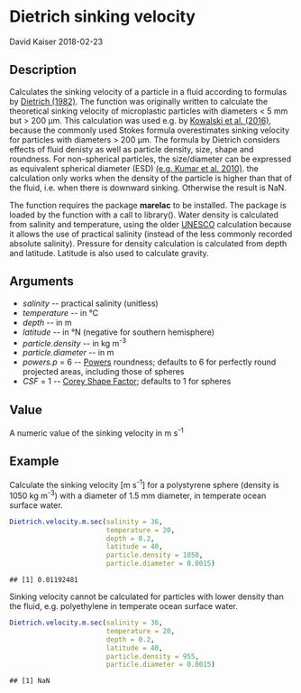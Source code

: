 Dietrich sinking velocity
================
David Kaiser
2018-02-23

Description
-----------

Calculates the sinking velocity of a particle in a fluid according to formulas by [Dietrich (1982)](http://onlinelibrary.wiley.com/doi/10.1029/WR018i006p01615/abstract). The function was originally written to calculate the theoretical sinking velocity of microplastic particles with diameters &lt; 5 mm but &gt; 200 µm. This calculation was used e.g. by [Kowalski et al. (2016)](https://www.sciencedirect.com/science/article/pii/S0025326X16303848), because the commonly used Stokes formula overestimates sinking velocity for particles with diameters &gt; 200 µm. The formula by Dietrich considers effects of fluid denisty as well as particle density, size, shape and roundness. For non-spherical particles, the size/diameter can be expressed as equivalent spherical diameter (ESD) [(e.g. Kumar et al. 2010)](https://www.sciencedirect.com/science/article/pii/S0278434310003134). the calculation only works when the density of the particle is higher than that of the fluid, i.e. when there is downward sinking. Otherwise the result is NaN.

The function requires the package **marelac** to be installed. The package is loaded by the function with a call to library(). Water density is calculated from salinity and temperature, using the older [UNESCO](http://unesdoc.unesco.org/images/0005/000598/059832EB.pdf) calculation because it allows the use of practical salinity (instead of the less commonly recorded absolute salinity). Pressure for density calculation is calculated from depth and latitude. Latitude is also used to calculate gravity.

Arguments
---------

-   *salinity* -- practical salinity (unitless)
-   *temperature* -- in °C
-   *depth* -- in m
-   *latitude* -- in °N (negative for southern hemisphere)
-   *particle.density* -- in kg m<sup>-3</sup>
-   *particle.diameter* -- in m
-   *powers.p* = 6 -- [Powers](https://pubs.geoscienceworld.org/sepm/jsedres/article-abstract/23/2/117/112811/a-new-roundness-scale-for-sedimentary-particles?redirectedFrom=fulltext) roundness; defaults to 6 for perfectly round projected areas, including those of spheres
-   *CSF* = 1 -- [Corey Shape Factor](https://www.researchgate.net/publication/252625134_Settling_Velocities_of_Circular_Cylinders_at_Low_Reynolds_Numbers); defaults to 1 for spheres

Value
-----

A numeric value of the sinking velocity in m s<sup>-1</sup>

Example
-------

Calculate the sinking velocity \[m s<sup>-1</sup>\] for a polystyrene sphere (density is 1050 kg m<sup>-3</sup>) with a diameter of 1.5 mm diameter, in temperate ocean surface water.

``` r
Dietrich.velocity.m.sec(salinity = 36, 
                        temperature = 20, 
                        depth = 0.2, 
                        latitude = 40, 
                        particle.density = 1050, 
                        particle.diameter = 0.0015)
```

    ## [1] 0.01192481

Sinking velocity cannot be calculated for particles with lower density than the fluid, e.g. polyethylene in temperate ocean surface water.

``` r
Dietrich.velocity.m.sec(salinity = 36, 
                        temperature = 20, 
                        depth = 0.2, 
                        latitude = 40, 
                        particle.density = 955, 
                        particle.diameter = 0.0015)
```

    ## [1] NaN
